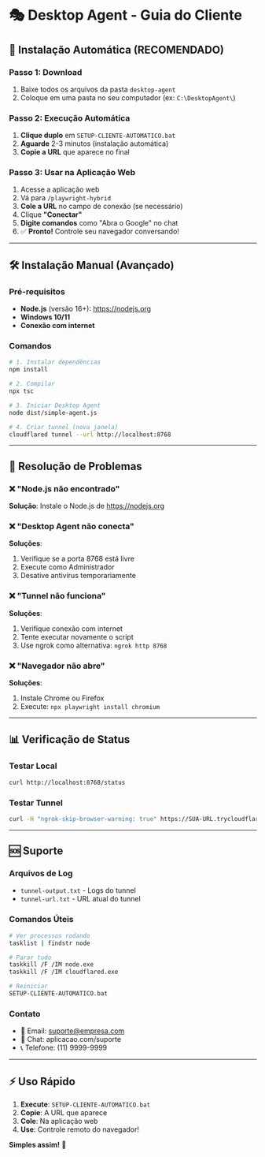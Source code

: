 # 🎭 Desktop Agent - Guia do Cliente

## 🚀 Instalação Automática (RECOMENDADO)

### Passo 1: Download
1. Baixe todos os arquivos da pasta `desktop-agent`
2. Coloque em uma pasta no seu computador (ex: `C:\DesktopAgent\`)

### Passo 2: Execução Automática
1. **Clique duplo** em `SETUP-CLIENTE-AUTOMATICO.bat`
2. **Aguarde** 2-3 minutos (instalação automática)
3. **Copie a URL** que aparece no final

### Passo 3: Usar na Aplicação Web
1. Acesse a aplicação web
2. Vá para `/playwright-hybrid`
3. **Cole a URL** no campo de conexão (se necessário)
4. Clique **"Conectar"**
5. **Digite comandos** como "Abra o Google" no chat
6. ✅ **Pronto!** Controle seu navegador conversando!

---

## 🛠️ Instalação Manual (Avançado)

### Pré-requisitos
- **Node.js** (versão 16+): https://nodejs.org
- **Windows 10/11**
- **Conexão com internet**

### Comandos
```bash
# 1. Instalar dependências
npm install

# 2. Compilar
npx tsc

# 3. Iniciar Desktop Agent
node dist/simple-agent.js

# 4. Criar tunnel (nova janela)
cloudflared tunnel --url http://localhost:8768
```

---

## 🔧 Resolução de Problemas

### ❌ "Node.js não encontrado"
**Solução**: Instale o Node.js de https://nodejs.org

### ❌ "Desktop Agent não conecta"
**Soluções**:
1. Verifique se a porta 8768 está livre
2. Execute como Administrador
3. Desative antivírus temporariamente

### ❌ "Tunnel não funciona"
**Soluções**:
1. Verifique conexão com internet
2. Tente executar novamente o script
3. Use ngrok como alternativa: `ngrok http 8768`

### ❌ "Navegador não abre"
**Soluções**:
1. Instale Chrome ou Firefox
2. Execute: `npx playwright install chromium`

---

## 📊 Verificação de Status

### Testar Local
```bash
curl http://localhost:8768/status
```

### Testar Tunnel
```bash
curl -H "ngrok-skip-browser-warning: true" https://SUA-URL.trycloudflare.com/status
```

---

## 🆘 Suporte

### Arquivos de Log
- `tunnel-output.txt` - Logs do tunnel
- `tunnel-url.txt` - URL atual do tunnel

### Comandos Úteis
```bash
# Ver processos rodando
tasklist | findstr node

# Parar tudo
taskkill /F /IM node.exe
taskkill /F /IM cloudflared.exe

# Reiniciar
SETUP-CLIENTE-AUTOMATICO.bat
```

### Contato
- 📧 Email: suporte@empresa.com
- 💬 Chat: aplicacao.com/suporte
- 📞 Telefone: (11) 9999-9999

---

## ⚡ Uso Rápido

1. **Execute**: `SETUP-CLIENTE-AUTOMATICO.bat`
2. **Copie**: A URL que aparece
3. **Cole**: Na aplicação web
4. **Use**: Controle remoto do navegador!

**Simples assim!** 🎉

